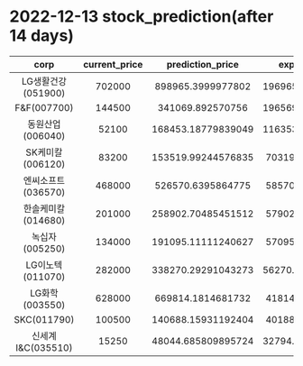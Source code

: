 # 2022-12-13 stock_prediction(after 14 days)

|   corp   |   current_price   |   prediction_price   |   expected_profit   |
|:--------:|:-----------------:|:--------------------:|:-------------------:|
|LG생활건강(051900)|702000|898965.3999977802|196965.39999778022|
|F&F(007700)|144500|341069.892570756|196569.89257075603|
|동원산업(006040)|52100|168453.18779839049|116353.18779839049|
|SK케미칼(006120)|83200|153519.99244576835|70319.99244576835|
|엔씨소프트(036570)|468000|526570.6395864775|58570.63958647754|
|한솔케미칼(014680)|201000|258902.70485451512|57902.70485451512|
|녹십자(005250)|134000|191095.11111240627|57095.11111240627|
|LG이노텍(011070)|282000|338270.29291043273|56270.292910432734|
|LG화학(003550)|628000|669814.1814681732|41814.18146817316|
|SKC(011790)|100500|140688.15931192404|40188.15931192404|
|신세계 I&C(035510)|15250|48044.685809895724|32794.685809895724|
